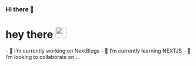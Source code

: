 ### Hi there 👋
<h1>
  hey there
  <img src="https://media.giphy.com/media/hvRJCLFzcasrR4ia7z/giphy.gif" width="30px"/>
</h1>
- 🔭 I’m currently working on NextBlogs
- 🌱 I’m currently learning NEXTJS
- 👯 I’m looking to collaborate on ...


